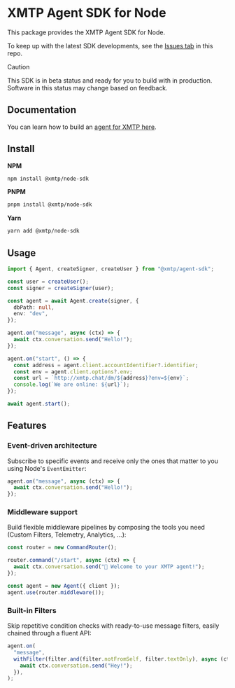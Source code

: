 # XMTP Agent SDK for Node

This package provides the XMTP Agent SDK for Node.

To keep up with the latest SDK developments, see the [Issues tab](https://github.com/xmtp/xmtp-js/issues) in this repo.

> [!CAUTION]
> This SDK is in beta status and ready for you to build with in production. Software in this status may change based on feedback.

## Documentation

You can learn how to build an [agent for XMTP here](https://docs.xmtp.org/agents/get-started/build-an-agent).

## Install

**NPM**

```bash
npm install @xmtp/node-sdk
```

**PNPM**

```bash
pnpm install @xmtp/node-sdk
```

**Yarn**

```bash
yarn add @xmtp/node-sdk
```

## Usage

```ts
import { Agent, createSigner, createUser } from "@xmtp/agent-sdk";

const user = createUser();
const signer = createSigner(user);

const agent = await Agent.create(signer, {
  dbPath: null,
  env: "dev",
});

agent.on("message", async (ctx) => {
  await ctx.conversation.send("Hello!");
});

agent.on("start", () => {
  const address = agent.client.accountIdentifier?.identifier;
  const env = agent.client.options?.env;
  const url = `http://xmtp.chat/dm/${address}?env=${env}`;
  console.log(`We are online: ${url}`);
});

await agent.start();
```

## Features

### Event-driven architecture

Subscribe to specific events and receive only the ones that matter to you using Node's `EventEmitter`:

```ts
agent.on("message", async (ctx) => {
  await ctx.conversation.send("Hello!");
});
```

### Middleware support

Build flexible middleware pipelines by composing the tools you need (Custom Filters, Telemetry, Analytics, …):

```ts
const router = new CommandRouter();

router.command("/start", async (ctx) => {
  await ctx.conversation.send("👋 Welcome to your XMTP agent!");
});

const agent = new Agent({ client });
agent.use(router.middleware());
```

### Built-in Filters

Skip repetitive condition checks with ready-to-use message filters, easily chained through a fluent API:

```ts
agent.on(
  "message",
  withFilter(filter.and(filter.notFromSelf, filter.textOnly), async (ctx) => {
    await ctx.conversation.send("Hey!");
  }),
);
```
